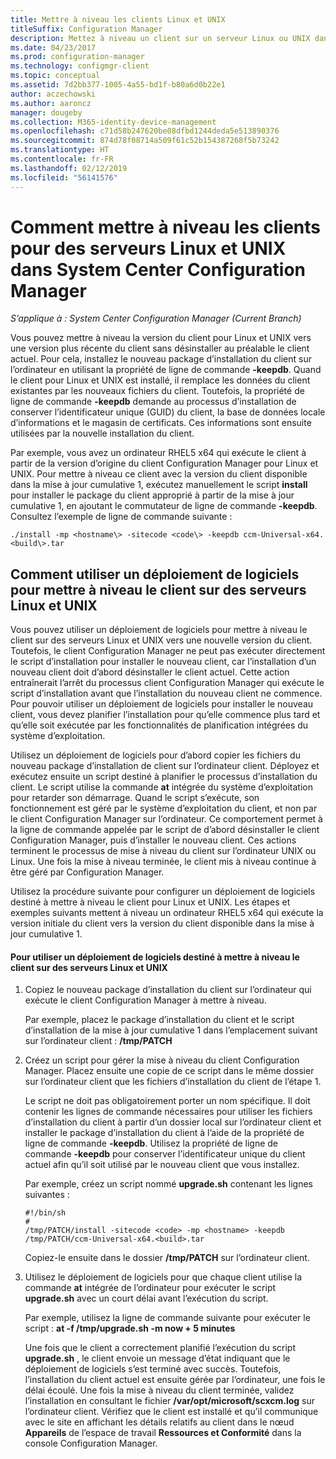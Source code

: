 ```yaml
---
title: Mettre à niveau les clients Linux et UNIX
titleSuffix: Configuration Manager
description: Mettez à niveau un client sur un serveur Linux ou UNIX dans System Center Configuration Manager.
ms.date: 04/23/2017
ms.prod: configuration-manager
ms.technology: configmgr-client
ms.topic: conceptual
ms.assetid: 7d2bb377-1005-4a55-bd1f-b80a6d0b22e1
author: aczechowski
ms.author: aaroncz
manager: dougeby
ms.collection: M365-identity-device-management
ms.openlocfilehash: c71d58b247620be08dfbd1244deda5e513890376
ms.sourcegitcommit: 874d78f08714a509f61c52b154387268f5b73242
ms.translationtype: HT
ms.contentlocale: fr-FR
ms.lasthandoff: 02/12/2019
ms.locfileid: "56141576"
---
```

# <a name="how-to-upgrade-clients-for-linux-and-unix-servers-in-system-center-configuration-manager"></a>Comment mettre à niveau les clients pour des serveurs Linux et UNIX dans System Center Configuration Manager

*S’applique à : System Center Configuration Manager (Current Branch)*

Vous pouvez mettre à niveau la version du client pour Linux et UNIX vers une version plus récente du client sans désinstaller au préalable le client actuel. Pour cela, installez le nouveau package d’installation du client sur l’ordinateur en utilisant la propriété de ligne de commande **-keepdb**. Quand le client pour Linux et UNIX est installé, il remplace les données du client existantes par les nouveaux fichiers du client. Toutefois, la propriété de ligne de commande **-keepdb** demande au processus d’installation de conserver l’identificateur unique (GUID) du client, la base de données locale d’informations et le magasin de certificats. Ces informations sont ensuite utilisées par la nouvelle installation du client.  

 Par exemple, vous avez un ordinateur RHEL5 x64 qui exécute le client à partir de la version d’origine du client Configuration Manager pour Linux et UNIX. Pour mettre à niveau ce client avec la version du client disponible dans la mise à jour cumulative 1, exécutez manuellement le script **install** pour installer le package du client approprié à partir de la mise à jour cumulative 1, en ajoutant le commutateur de ligne de commande **-keepdb**. Consultez l’exemple de ligne de commande suivante :  

`./install -mp <hostname\> -sitecode <code\> -keepdb ccm-Universal-x64.<build\>.tar`  



## <a name="how-to-use-a-software-deployment-to-upgrade-the-client-on-linux-and-unix-servers"></a>Comment utiliser un déploiement de logiciels pour mettre à niveau le client sur des serveurs Linux et UNIX  
 Vous pouvez utiliser un déploiement de logiciels pour mettre à niveau le client sur des serveurs Linux et UNIX vers une nouvelle version du client. Toutefois, le client Configuration Manager ne peut pas exécuter directement le script d’installation pour installer le nouveau client, car l’installation d’un nouveau client doit d’abord désinstaller le client actuel. Cette action entraînerait l’arrêt du processus client Configuration Manager qui exécute le script d’installation avant que l’installation du nouveau client ne commence. Pour pouvoir utiliser un déploiement de logiciels pour installer le nouveau client, vous devez planifier l’installation pour qu’elle commence plus tard et qu’elle soit exécutée par les fonctionnalités de planification intégrées du système d’exploitation.  

 Utilisez un déploiement de logiciels pour d’abord copier les fichiers du nouveau package d’installation de client sur l’ordinateur client. Déployez et exécutez ensuite un script destiné à planifier le processus d’installation du client. Le script utilise la commande **at** intégrée du système d’exploitation pour retarder son démarrage. Quand le script s’exécute, son fonctionnement est géré par le système d’exploitation du client, et non par le client Configuration Manager sur l’ordinateur. Ce comportement permet à la ligne de commande appelée par le script de d’abord désinstaller le client Configuration Manager, puis d’installer le nouveau client. Ces actions terminent le processus de mise à niveau du client sur l’ordinateur UNIX ou Linux. Une fois la mise à niveau terminée, le client mis à niveau continue à être géré par Configuration Manager.  

 Utilisez la procédure suivante pour configurer un déploiement de logiciels destiné à mettre à niveau le client pour Linux et UNIX. Les étapes et exemples suivants mettent à niveau un ordinateur RHEL5 x64 qui exécute la version initiale du client vers la version du client disponible dans la mise à jour cumulative 1.  

#### <a name="to-use-a-software-deployment-to-upgrade-the-client-on-linux-and-unix-servers"></a>Pour utiliser un déploiement de logiciels destiné à mettre à niveau le client sur des serveurs Linux et UNIX  

1. Copiez le nouveau package d’installation du client sur l’ordinateur qui exécute le client Configuration Manager à mettre à niveau.  

    Par exemple, placez le package d’installation du client et le script d’installation de la mise à jour cumulative 1 dans l’emplacement suivant sur l’ordinateur client : **/tmp/PATCH**  

2. Créez un script pour gérer la mise à niveau du client Configuration Manager. Placez ensuite une copie de ce script dans le même dossier sur l’ordinateur client que les fichiers d’installation du client de l’étape 1.  

    Le script ne doit pas obligatoirement porter un nom spécifique. Il doit contenir les lignes de commande nécessaires pour utiliser les fichiers d’installation du client à partir d’un dossier local sur l’ordinateur client et installer le package d’installation du client à l’aide de la propriété de ligne de commande **-keepdb**. Utilisez la propriété de ligne de commande **-keepdb** pour conserver l’identificateur unique du client actuel afin qu’il soit utilisé par le nouveau client que vous installez.  

    Par exemple, créez un script nommé **upgrade.sh** contenant les lignes suivantes :  

   ```  
   #!/bin/sh  
   #  
   /tmp/PATCH/install -sitecode <code> -mp <hostname> -keepdb /tmp/PATCH/ccm-Universal-x64.<build>.tar  

   ```  

    Copiez-le ensuite dans le dossier **/tmp/PATCH** sur l’ordinateur client.

3. Utilisez le déploiement de logiciels pour que chaque client utilise la commande **at** intégrée de l’ordinateur pour exécuter le script **upgrade.sh** avec un court délai avant l’exécution du script.  

    Par exemple, utilisez la ligne de commande suivante pour exécuter le script : **at -f /tmp/upgrade.sh -m now + 5 minutes**  

   Une fois que le client a correctement planifié l’exécution du script **upgrade.sh** , le client envoie un message d’état indiquant que le déploiement de logiciels s’est terminé avec succès. Toutefois, l’installation du client actuel est ensuite gérée par l’ordinateur, une fois le délai écoulé. Une fois la mise à niveau du client terminée, validez l’installation en consultant le fichier **/var/opt/microsoft/scxcm.log** sur l’ordinateur client. Vérifiez que le client est installé et qu’il communique avec le site en affichant les détails relatifs au client dans le nœud **Appareils** de l’espace de travail **Ressources et Conformité** dans la console Configuration Manager.  
